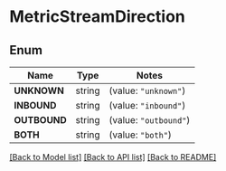 # MetricStreamDirection

## Enum
Name | Type | Notes
------------ | ------------- | -------------
**UNKNOWN** | string | (value: `"unknown"`)
**INBOUND** | string | (value: `"inbound"`)
**OUTBOUND** | string | (value: `"outbound"`)
**BOTH** | string | (value: `"both"`)


[[Back to Model list]](../README.md#documentation-for-models) [[Back to API list]](../README.md#documentation-for-api-endpoints) [[Back to README]](../README.md)


